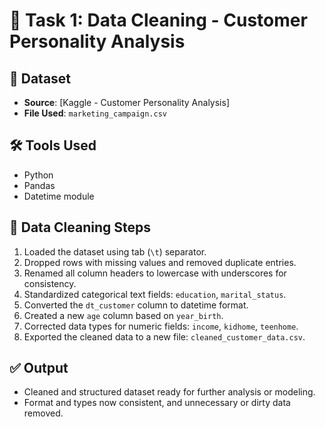 # 🧹 Task 1: Data Cleaning - Customer Personality Analysis

## 📁 Dataset
- **Source**: [Kaggle - Customer Personality Analysis]
- **File Used**: `marketing_campaign.csv`

## 🛠️ Tools Used
- Python
- Pandas
- Datetime module

## 🧼 Data Cleaning Steps
1. Loaded the dataset using tab (`\t`) separator.
2. Dropped rows with missing values and removed duplicate entries.
3. Renamed all column headers to lowercase with underscores for consistency.
4. Standardized categorical text fields: `education`, `marital_status`.
5. Converted the `dt_customer` column to datetime format.
6. Created a new `age` column based on `year_birth`.
7. Corrected data types for numeric fields: `income`, `kidhome`, `teenhome`.
8. Exported the cleaned data to a new file: `cleaned_customer_data.csv`.

## ✅ Output
- Cleaned and structured dataset ready for further analysis or modeling.
- Format and types now consistent, and unnecessary or dirty data removed.
